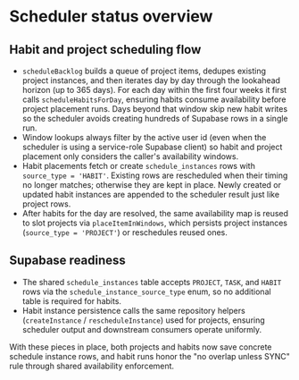 # Scheduler status overview

## Habit and project scheduling flow
- `scheduleBacklog` builds a queue of project items, dedupes existing project instances, and then iterates day by day through the lookahead horizon (up to 365 days). For each day within the first four weeks it first calls `scheduleHabitsForDay`, ensuring habits consume availability before project placement runs. Days beyond that window skip new habit writes so the scheduler avoids creating hundreds of Supabase rows in a single run.
- Window lookups always filter by the active user id (even when the scheduler is using a service-role Supabase client) so habit and project placement only considers the caller's availability windows.
- Habit placements fetch or create `schedule_instances` rows with `source_type = 'HABIT'`. Existing rows are rescheduled when their timing no longer matches; otherwise they are kept in place. Newly created or updated habit instances are appended to the scheduler result just like project rows.
- After habits for the day are resolved, the same availability map is reused to slot projects via `placeItemInWindows`, which persists project instances (`source_type = 'PROJECT'`) or reschedules reused ones.

## Supabase readiness
- The shared `schedule_instances` table accepts `PROJECT`, `TASK`, and `HABIT` rows via the `schedule_instance_source_type` enum, so no additional table is required for habits.
- Habit instance persistence calls the same repository helpers (`createInstance` / `rescheduleInstance`) used for projects, ensuring scheduler output and downstream consumers operate uniformly.

With these pieces in place, both projects and habits now save concrete schedule instance rows, and habit runs honor the "no overlap unless SYNC" rule through shared availability enforcement.

